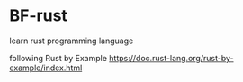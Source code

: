 # BF-rust
learn rust programming language

following Rust by Example
https://doc.rust-lang.org/rust-by-example/index.html
